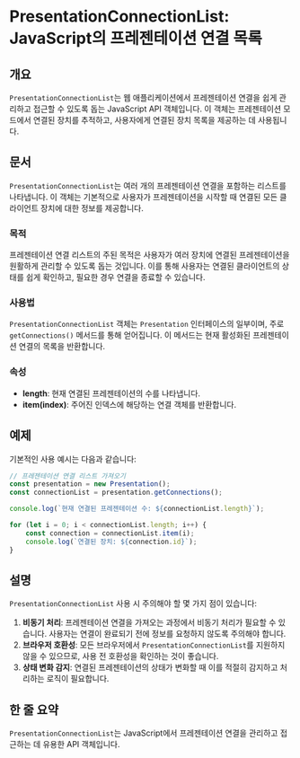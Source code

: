 <!--
Meta Description: # PresentationConnectionList: JavaScript의 프레젠테이션 연결 목록 ## 개요 `PresentationConnectionList`는 웹 애플리케이션에서 프레젠테이션 연결을 쉽게 관리하고 접근할 수 있도록 돕는 JavaScript API 객...
Meta Keywords: 프레젠테이션, 연결된, presentationconnectionlist, 연결을, presentation
-->

# PresentationConnectionList: JavaScript의 프레젠테이션 연결 목록

## 개요
`PresentationConnectionList`는 웹 애플리케이션에서 프레젠테이션 연결을 쉽게 관리하고 접근할 수 있도록 돕는 JavaScript API 객체입니다. 이 객체는 프레젠테이션 모드에서 연결된 장치를 추적하고, 사용자에게 연결된 장치 목록을 제공하는 데 사용됩니다.

## 문서
`PresentationConnectionList`는 여러 개의 프레젠테이션 연결을 포함하는 리스트를 나타냅니다. 이 객체는 기본적으로 사용자가 프레젠테이션을 시작할 때 연결된 모든 클라이언트 장치에 대한 정보를 제공합니다. 

### 목적
프레젠테이션 연결 리스트의 주된 목적은 사용자가 여러 장치에 연결된 프레젠테이션을 원활하게 관리할 수 있도록 돕는 것입니다. 이를 통해 사용자는 연결된 클라이언트의 상태를 쉽게 확인하고, 필요한 경우 연결을 종료할 수 있습니다.

### 사용법
`PresentationConnectionList` 객체는 `Presentation` 인터페이스의 일부이며, 주로 `getConnections()` 메서드를 통해 얻어집니다. 이 메서드는 현재 활성화된 프레젠테이션 연결의 목록을 반환합니다.

### 속성
- **length**: 현재 연결된 프레젠테이션의 수를 나타냅니다.
- **item(index)**: 주어진 인덱스에 해당하는 연결 객체를 반환합니다.

## 예제
기본적인 사용 예시는 다음과 같습니다:

```javascript
// 프레젠테이션 연결 리스트 가져오기
const presentation = new Presentation();
const connectionList = presentation.getConnections();

console.log(`현재 연결된 프레젠테이션 수: ${connectionList.length}`);

for (let i = 0; i < connectionList.length; i++) {
    const connection = connectionList.item(i);
    console.log(`연결된 장치: ${connection.id}`);
}
```

## 설명
`PresentationConnectionList` 사용 시 주의해야 할 몇 가지 점이 있습니다:

1. **비동기 처리**: 프레젠테이션 연결을 가져오는 과정에서 비동기 처리가 필요할 수 있습니다. 사용자는 연결이 완료되기 전에 정보를 요청하지 않도록 주의해야 합니다.
2. **브라우저 호환성**: 모든 브라우저에서 `PresentationConnectionList`를 지원하지 않을 수 있으므로, 사용 전 호환성을 확인하는 것이 좋습니다.
3. **상태 변화 감지**: 연결된 프레젠테이션의 상태가 변화할 때 이를 적절히 감지하고 처리하는 로직이 필요합니다.

## 한 줄 요약
`PresentationConnectionList`는 JavaScript에서 프레젠테이션 연결을 관리하고 접근하는 데 유용한 API 객체입니다.